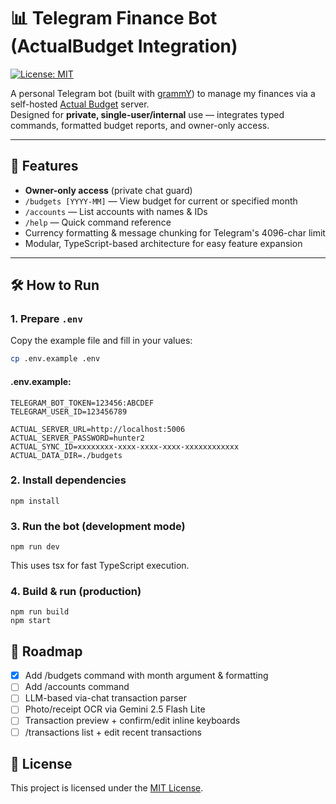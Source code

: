 # 📊 Telegram Finance Bot (ActualBudget Integration)
[![License: MIT](https://img.shields.io/badge/License-MIT-yellow.svg)](LICENSE)

A personal Telegram bot (built with [grammY](https://grammy.dev/)) to manage my finances via a self-hosted [Actual Budget](https://actualbudget.com/) server.  
Designed for **private, single-user/internal** use — integrates typed commands, formatted budget reports, and owner-only access.

---

## 🚀 Features
- **Owner-only access** (private chat guard)
- `/budgets [YYYY-MM]` — View budget for current or specified month
- `/accounts` — List accounts with names & IDs
- `/help` — Quick command reference
- Currency formatting & message chunking for Telegram's 4096-char limit
- Modular, TypeScript-based architecture for easy feature expansion

---

## 🛠 How to Run

### 1. Prepare `.env`
Copy the example file and fill in your values:
```bash
cp .env.example .env
```

#### .env.example:
```
TELEGRAM_BOT_TOKEN=123456:ABCDEF
TELEGRAM_USER_ID=123456789

ACTUAL_SERVER_URL=http://localhost:5006
ACTUAL_SERVER_PASSWORD=hunter2
ACTUAL_SYNC_ID=xxxxxxxx-xxxx-xxxx-xxxx-xxxxxxxxxxxx
ACTUAL_DATA_DIR=./budgets
```

### 2. Install dependencies
```
npm install
```

### 3. Run the bot (development mode)
```
npm run dev
```

This uses tsx for fast TypeScript execution.

### 4. Build & run (production)
```
npm run build
npm start
```

## 📅 Roadmap
- [x] Add /budgets command with month argument & formatting
- [ ] Add /accounts command
- [ ] LLM-based via-chat transaction parser
- [ ] Photo/receipt OCR via Gemini 2.5 Flash Lite
- [ ] Transaction preview + confirm/edit inline keyboards
- [ ] /transactions list + edit recent transactions

## 📜 License
This project is licensed under the [MIT License](LICENSE).
